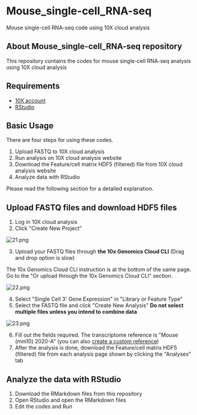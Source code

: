 # Mouse_single-cell_RNA-seq
Mouse single-cell RNA-seq code using 10X cloud analysis

## About Mouse_single-cell_RNA-seq repository

This repository contains the codes for mouse single-cell RNA-seq analysis using 10X cloud analysis

## Requirements

* [10X account](https://www.10xgenomics.com/products/cloud-analysis)
* [RStudio](https://posit.co/download/rstudio-desktop/)

## Basic Usage

There are four steps for using these codes.

1. Upload FASTQ to 10X cloud analysis
2. Run analysis on 10X cloud analysis website
3. Download the Feature/cell matrix HDF5 (filtered) file from 10X cloud analysis website
4. Analyze data with RStudio

Please read the following section for a detailed explanation.

## Upload FASTQ files and download HDF5 files

1. Log in 10X cloud analysis
2. Click "Create New Project"

![21.png](https://github.com/hsgway/assets/blob/main/images/21.png)

3. Upload your FASTQ files through **the 10x Genomics Cloud CLI** (Drag and drop option is slow)

The 10x Genomics Cloud CLI instruction is at the bottom of the same page. Go to the "Or upload through the 10x Genomics Cloud CLI" section.

![22.png](https://github.com/hsgway/assets/blob/main/images/22.png)

4. Select "Single Cell 3' Gene Expression" in "Library or Feature Type"
5. Select the FASTQ file and click "Create New Analysis" **Do not select multiple files unless you intend to combine data**

![23.png](https://github.com/hsgway/assets/blob/main/images/23.png)

6. Fill out the fields required. The transcriptome reference is "Mouse (mm10) 2020-A" (you can also [create a custom reference](https://support.10xgenomics.com/single-cell-gene-expression/software/pipelines/latest/advanced/references))
7. After the analysis is done, download the Feature/cell matrix HDF5 (filtered) file from each analysis page shown by clicking the "Analyses" tab

## Analyze the data with RStudio

1. Download the RMarkdown files from this repository
2. Open RStudio and open the RMarkdown files
3. Edit the codes and Run
    
